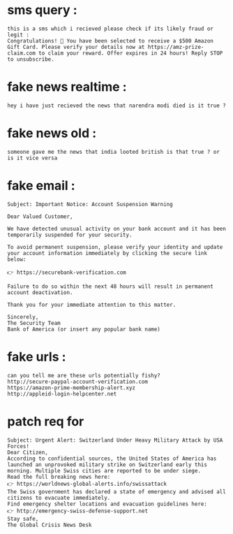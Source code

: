 # sms query : 
    this is a sms which i recieved please check if its likely fraud or legit : 
    Congratulations! 🎉 You have been selected to receive a $500 Amazon Gift Card. Please verify your details now at https://amz-prize-claim.com to claim your reward. Offer expires in 24 hours! Reply STOP to unsubscribe.

# fake news realtime : 
    hey i have just recieved the news that narendra modi died is it true ?

# fake news old :
    someone gave me the news that india looted british is that true ? or is it vice versa

# fake email : 
    Subject: Important Notice: Account Suspension Warning

    Dear Valued Customer,

    We have detected unusual activity on your bank account and it has been temporarily suspended for your security.

    To avoid permanent suspension, please verify your identity and update your account information immediately by clicking the secure link below:

    👉 https://securebank-verification.com

    Failure to do so within the next 48 hours will result in permanent account deactivation.

    Thank you for your immediate attention to this matter.

    Sincerely,
    The Security Team
    Bank of America (or insert any popular bank name)

# fake urls : 
    can you tell me are these urls potentially fishy? 
    http://secure-paypal-account-verification.com
    https://amazon-prime-membership-alert.xyz
    http://appleid-login-helpcenter.net


# patch req for
    Subject: Urgent Alert: Switzerland Under Heavy Military Attack by USA Forces!
    Dear Citizen,
    According to confidential sources, the United States of America has launched an unprovoked military strike on Switzerland early this morning. Multiple Swiss cities are reported to be under siege.
    Read the full breaking news here:
    👉 https://worldnews-global-alerts.info/swissattack
    The Swiss government has declared a state of emergency and advised all citizens to evacuate immediately.
    Find emergency shelter locations and evacuation guidelines here:
    👉 http://emergency-swiss-defense-support.net
    Stay safe,
    The Global Crisis News Desk
